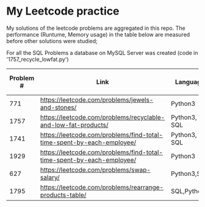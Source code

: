 # My Leetcode practice

My solutions of the leetcode problems are aggregated in this repo.
The performance (Runtume, Memory usage) in the table below are measured  before other solutions were studied;

For all the SQL Problems a database on MySQL Server was created (code in '1757_recycle_lowfat.py')  

Problem # | Link | Language | File | Runtime: cohort,value | Memory: cohort, value
--- | --- | --- | --- | --- | --- 
771 | https://leetcode.com/problems/jewels-and-stones/ | Python3 | 771_jewels_stones.py | 10%, 67ms | 59%, 13.9MB
1757 | https://leetcode.com/problems/recyclable-and-low-fat-products/ | Python3, SQL | 1757_recycle_lowfat.py | 75%,516ms | 0MB
1741 | https://leetcode.com/problems/find-total-time-spent-by-each-employee/ | Python3, SQL | 1741_time_employee.py | 37%,693ms | 0MB
1929 | https://leetcode.com/problems/find-total-time-spent-by-each-employee/ | Python3 | 1929_array_concat.py | 73%,114ms | 65%,14MB
627 | https://leetcode.com/problems/swap-salary/ | Python3,SQL | 627_swap_salary.py | 51%,296ms | 0MB
1795 | https://leetcode.com/problems/rearrange-products-table/ | SQL,Python | 1795_rearr_products.py | 44%,653ms | 0MB

